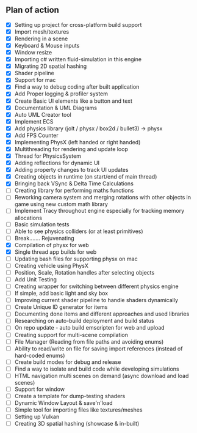 ## Plan of action
- [x] Setting up project for cross-platform build support
- [x] Import mesh/textures
- [x] Rendering in a scene
- [x] Keyboard & Mouse inputs
- [x] Window resize
- [x] Importing c# written fluid-simulation in this engine
- [x] Migrating 2D spatial hashing
- [x] Shader pipeline
- [x] Support for mac
- [x] Find a way to debug coding after built application
- [x] Add Proper logging & profiler system
- [x] Create Basic UI elements like a button and text
- [x] Documentation & UML Diagrams
- [x] Auto UML Creator tool
- [x] Implement ECS
- [x] Add physics library (jolt / physx / box2d / bullet3) -> physx
- [x] Add FPS Counter
- [x] Implementing PhysX (left handed or right handed)
- [x] Multithreading for rendering and update loop
- [x] Thread for PhysicsSystem
- [x] Adding reflections for dynamic UI
- [x] Adding property changes to track UI updates
- [x] Creating objects in runtime (on start/end of main thread)
- [x] Bringing back VSync & Delta Time Calculations
- [ ] Creating library for performing maths functions
- [ ] Reworking camera system and merging rotations with other objects in game using new custom math library
- [ ] Implement Tracy throughout engine especially for tracking memory allocations
- [ ] Basic simulation tests
- [ ] Able to see physics colliders (or at least primitives)
- [ ] Break....... Rejuvenating
- [x] Compilation of physx for web
- [x] Single thread app builds for web
- [ ] Updating bash files for supporting physx on mac
- [ ] Creating vehicle using PhysX
- [ ] Position, Scale, Rotation handles after selecting objects
- [ ] Add Unit Testing
- [ ] Creating wrapper for switching between different physics engine
- [ ] If simple, add basic light and sky box
- [ ] Improving current shader pipeline to handle shaders dynamically
- [ ] Create Unique ID generator for items
- [ ] Documenting done items and different approaches and used libraries
- [ ] Researching on auto-build deployment and build status
- [ ] On repo update - auto build emscripten for web and upload
- [ ] Creating support for multi-scene compilation
- [ ] File Manager (Reading from file paths and avoiding enums)
- [ ] Ability to read/write on file for saving import references (instead of hard-coded enums)
- [ ] Create build modes for debug and release
- [ ] Find a way to isolate and build code while developing simulations
- [ ] HTML navigation multi scenes on demand (async download and load scenes)
- [ ] Support for window
- [ ] Create a template for dump-testing shaders
- [ ] Dynamic Window Layout & save'n'load
- [ ] Simple tool for importing files like textures/meshes
- [ ] Setting up Vulkan
- [ ] Creating 3D spatial hashing (showcase & in-built)